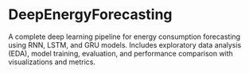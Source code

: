 # DeepEnergyForecasting
A complete deep learning pipeline for energy consumption forecasting using RNN, LSTM, and GRU models. Includes exploratory data analysis (EDA), model training, evaluation, and performance comparison with visualizations and metrics.
